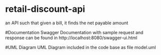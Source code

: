 # retail-discount-api
an API such that given a bill, it finds the net payable amount

#Documentation
Swagger Documentation with sample request and response can be found in http://localhost:8080/swagger-ui.html

#UML Diagram
UML Diagram included in the code base as file model.uml